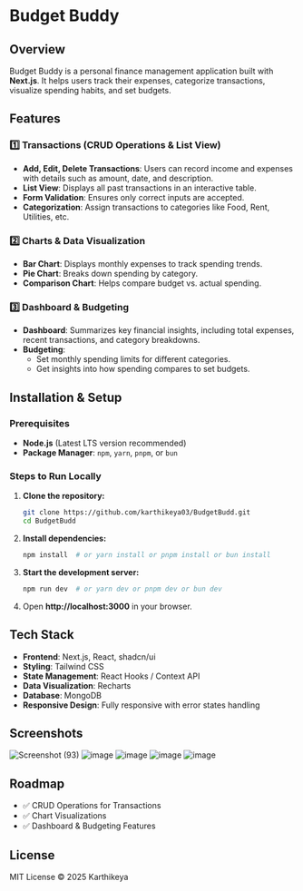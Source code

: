 # Budget Buddy

## Overview
Budget Buddy is a personal finance management application built with **Next.js**. It helps users track their expenses, categorize transactions, visualize spending habits, and set budgets.

## Features
### 1️⃣ Transactions (CRUD Operations & List View)
- **Add, Edit, Delete Transactions**: Users can record income and expenses with details such as amount, date, and description.
- **List View**: Displays all past transactions in an interactive table.
- **Form Validation**: Ensures only correct inputs are accepted.
- **Categorization**: Assign transactions to categories like Food, Rent, Utilities, etc.

### 2️⃣ Charts & Data Visualization
- **Bar Chart**: Displays monthly expenses to track spending trends.
- **Pie Chart**: Breaks down spending by category.
- **Comparison Chart**: Helps compare budget vs. actual spending.

### 3️⃣ Dashboard & Budgeting
- **Dashboard**: Summarizes key financial insights, including total expenses, recent transactions, and category breakdowns.
- **Budgeting**:
  - Set monthly spending limits for different categories.
  - Get insights into how spending compares to set budgets.

## Installation & Setup
### Prerequisites
- **Node.js** (Latest LTS version recommended)
- **Package Manager**: `npm`, `yarn`, `pnpm`, or `bun`

### Steps to Run Locally
1. **Clone the repository:**
   ```sh
   git clone https://github.com/karthikeya03/BudgetBudd.git
   cd BudgetBudd
   ```
2. **Install dependencies:**
   ```sh
   npm install  # or yarn install or pnpm install or bun install
   ```
3. **Start the development server:**
   ```sh
   npm run dev  # or yarn dev or pnpm dev or bun dev
   ```
4. Open **http://localhost:3000** in your browser.

## Tech Stack
- **Frontend**: Next.js, React, shadcn/ui
- **Styling**: Tailwind CSS
- **State Management**: React Hooks / Context API
- **Data Visualization**: Recharts
- **Database**: MongoDB
- **Responsive Design**: Fully responsive with error states handling

## Screenshots
![Screenshot (93)](https://github.com/user-attachments/assets/c2a3f009-3788-479b-9c27-3d02968be926)
![image](https://github.com/user-attachments/assets/8fb62ec4-c45c-4f92-83b0-ba7929eacbf5)
![image](https://github.com/user-attachments/assets/7bf75eb7-a944-43dd-9af3-870dc1f853a4)
![image](https://github.com/user-attachments/assets/02dbe04d-7ee6-4dde-99cb-9742383ec888)
![image](https://github.com/user-attachments/assets/a8c380de-74a1-4d80-8048-df59ddc285d1)

## Roadmap
- ✅ CRUD Operations for Transactions
- ✅ Chart Visualizations
- ✅ Dashboard & Budgeting Features

## License
MIT License © 2025 Karthikeya

